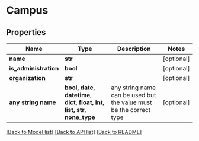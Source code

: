 # Campus


## Properties
Name | Type | Description | Notes
------------ | ------------- | ------------- | -------------
**name** | **str** |  | [optional] 
**is_administration** | **bool** |  | [optional] 
**organization** | **str** |  | [optional] 
**any string name** | **bool, date, datetime, dict, float, int, list, str, none_type** | any string name can be used but the value must be the correct type | [optional]

[[Back to Model list]](../README.md#documentation-for-models) [[Back to API list]](../README.md#documentation-for-api-endpoints) [[Back to README]](../README.md)


